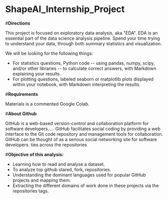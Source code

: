 # ShapeAI_Internship_Project

#**Directions**

This project is focused on exploratory data analysis, aka "EDA". EDA is an essential part of the data science analysis pipeline.
Spend your time trying to understand your data, through both summary statistics and visualization.

We will be looking for the following things:
  - For statistics questions, Python code -- using pandas, numpy, scipy, and/or other libraries -- to calculate correct answers, with Markdown explaining your results.
  - For plotting questions, labeled seaborn or matplotlib plots displayed within your notebook, with Markdown interpreting the results.

#**Requirements**

Materials is a commented Google Colab.

#**About Github**

GitHub is a web-based version-control and collaboration platform for software developers. ... GitHub facilitates social coding by providing a web interface to the Git code repository and management tools for collaboration. GitHub can be thought of as a serious social networking site for software developers.
ties across the repositories


#**Objective of this analysis:**

  - Learning how to read and analyse a dataset.
  - To analyze top github stared, fork, repositories.
  - Understanding the dominant languages used for popular GitHub projects and mapping them.
  - Extracting the different domains of work done in these projects via the repositories tags.
